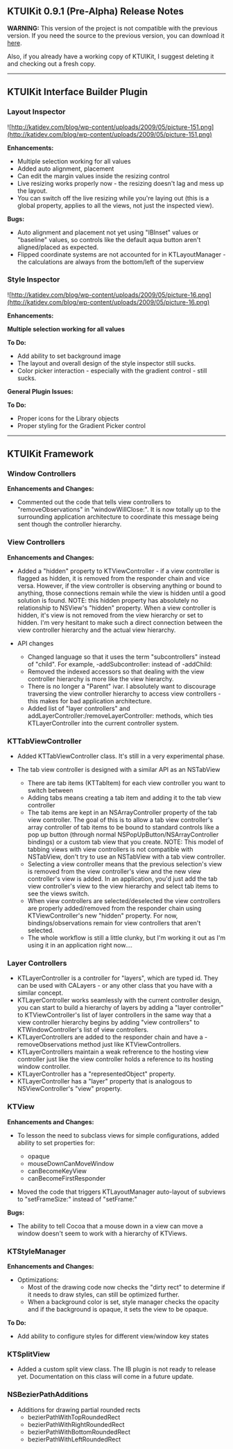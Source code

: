 ## KTUIKit 0.9.1 (Pre-Alpha) Release Notes ##


**WARNING:** This version of the project is not compatible with the previous version.  If you need the source to the previous version, you can download it [here](http://katidev.com/blog/wp-content/uploads/2009/05/ktuikit-source-0901.zip).

Also, if you already have a working copy of KTUIKit, I suggest deleting it and checking out a fresh copy.


---

## KTUIKit Interface Builder Plugin ##

### Layout Inspector ###

![http://katidev.com/blog/wp-content/uploads/2009/05/picture-151.png](http://katidev.com/blog/wp-content/uploads/2009/05/picture-151.png)

**Enhancements:**

  * Multiple selection working for all values
  * Added auto alignment, placement
  * Can edit the margin values inside the resizing control
  * Live resizing works properly now - the resizing doesn't lag and mess up the layout.
  * You can switch off the live resizing while you're laying out (this is a global property, applies to all the views, not just the inspected view).

**Bugs:**

  * Auto alignment and placement not yet using "IBInset" values or "baseline" values, so controls like the default aqua button aren't aligned/placed as expected.
  * Flipped coordinate systems are not accounted for in KTLayoutManager - the calculations are always from the bottom/left of the superview

### Style Inspector ###

![http://katidev.com/blog/wp-content/uploads/2009/05/picture-16.png](http://katidev.com/blog/wp-content/uploads/2009/05/picture-16.png)

**Enhancements:**

**Multiple selection working for all values**

**To Do:**

  * Add ability to set background image
  * The layout and overall design of the style inspector still sucks.
  * Color picker interaction - especially with the gradient control - still sucks.

**General Plugin Issues:**

**To Do:**
  * Proper icons for the Library objects
  * Proper styling for the Gradient Picker control


---

## KTUIKit Framework ##

### Window Controllers ###

**Enhancements and Changes:**

  * Commented out the code that tells view controllers to "removeObservations" in "windowWillClose:".  It is now totally up to the surrounding application architecture to coordinate this message being sent though the controller hierarchy.

### View Controllers ###

**Enhancements and Changes:**

  * Added a "hidden" property to KTViewController - if a view controller is flagged as hidden, it is removed from the responder chain and vice versa.  However,  if the view controller is observing anything or bound to anything, those connections remain while the view is hidden until a good solution is found. NOTE: this hidden property has absolutely no relationship to NSView's "hidden" property.  When a view controller is hidden, it's view is not removed from the view hierarchy or set to hidden.  I'm very hesitant to make such a direct connection between the view controller hierarchy and the actual view hierarchy.

  * API changes
    * Changed language so that it uses the term "subcontrollers" instead of "child".  For example, -addSubcontroller: instead of -addChild:
    * Removed the indexed accessors so that dealing with the view controller hierarchy is more like the view hierarchy.
    * There is no longer a "Parent" ivar.  I absolutely want to discourage traversing the view controller hierarchy to access view controllers - this makes for bad application architecture.
    * Added list of "layer controllers" and addLayerController:/removeLayerController: methods, which ties KTLayerController into the current controller system.

### KTTabViewController ###

  * Added KTTabViewController class.  It's still in a very experimental phase.

  * The tab view controller is designed with a similar API as an NSTabView
    * There are tab items (KTTabItem) for each view controller you want to switch between
    * Adding tabs means creating a tab item and adding it to the tab view controller
    * The tab items are kept in an NSArrayController property of the tab view controller.  The goal of this is to allow a tab view controller's array controller of tab items to be bound to standard controls like a pop up button (through normal NSPopUpButton/NSArrayController bindings) or a custom tab view that you create.  NOTE: This model of tabbing views with view controllers is not compatible with NSTabView, don't try to use an NSTabView with a tab view controller.
    * Selecting a view controller means that the previous selection's view is removed from the view controller's view and the new view controller's view is added.  In an application, you'd just add the tab view controller's view to the view hierarchy and select tab items to see the views switch.
    * When view controllers are selected/deselected the view controllers are properly added/removed from the responder chain using KTViewController's new "hidden" property.  For now, bindings/observations remain for view controllers that aren't selected.
    * The whole workflow is still a little clunky, but I'm working it out as I'm using it in an application right now....

### Layer Controllers ###
  * KTLayerController is a controller for "layers", which are typed id.  They can be used with CALayers - or any other class that you have with a similar concept.
  * KTLayerController works seamlessly with the current controller design, you can start to build a hierarchy of layers by adding a "layer controller" to KTViewController's list of layer controllers in the same way that a view controller hierarchy begins by adding "view controllers" to KTWindowController's list of view controllers.
  * KTLayerControllers are added to the responder chain and have a -removeObservations method just like KTViewControllers.
  * KTLayerControllers maintain a weak refrerence to the hosting view controller just like the view controller holds a reference to its hosting window controller.
  * KTLayerController has a "representedObject" property.
  * KTLayerController has a "layer" property that is analogous to NSViewController's "view" property.

### KTView ###

**Enhancements and Changes:**

  * To lesson the need to subclass views for simple configurations, added ability to set properties for:
    * opaque
    * mouseDownCanMoveWindow
    * canBecomeKeyView
    * canBecomeFirstResponder

  * Moved the code that triggers KTLayoutManager auto-layout of subviews to "setFrameSize:" instead of "setFrame:"

**Bugs:**

  * The ability to tell Cocoa that a mouse down in a view can move a window doesn't seem to work with a hierarchy of KTViews.

### KTStyleManager ###

**Enhancements and Changes:**

  * Optimizations:
    * Most of the drawing code now checks the "dirty rect" to determine if it needs to draw styles, can still be optimized further.
    * When a background color is set, style manager checks the opacity and if the background is opaque, it sets the view to be opaque.

**To Do:**

  * Add ability to configure styles for different view/window key states

### KTSplitView ###

  * Added a custom split view class.  The IB plugin is not ready to release yet.  Documentation on this class will come in a future update.

### NSBezierPathAdditions ###

  * Additions for drawing partial rounded rects
    * bezierPathWithTopRoundedRect
    * bezierPathWithRightRoundedRect
    * bezierPathWithBottomRoundedRect
    * bezierPathWithLeftRoundedRect
